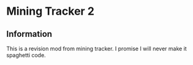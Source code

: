 # Mining Tracker 2

## Information

This is a revision mod from mining tracker.
I promise I will never make it spaghetti code.
